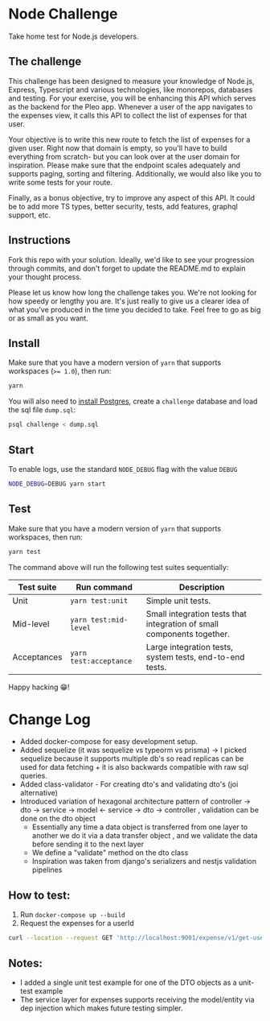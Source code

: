 # Node Challenge

Take home test for Node.js developers.

## The challenge

This challenge has been designed to measure your knowledge of Node.js, Express, Typescript and various technologies,
like monorepos, databases and testing. For your exercise, you will be enhancing this API which serves as the backend for
the Pleo app. Whenever a user of the app navigates to the expenses view, it calls this API to collect the list of
expenses for that user.

Your objective is to write this new route to fetch the list of expenses for a given user. Right now that domain is
empty, so you'll have to build everything from scratch- but you can look over at the user domain for inspiration. Please
make sure that the endpoint scales adequately and supports paging, sorting and filtering. Additionally, we would also
like you to write some tests for your route.

Finally, as a bonus objective, try to improve any aspect of this API. It could be to add more TS types, better security,
tests, add features, graphql support, etc.

## Instructions

Fork this repo with your solution. Ideally, we'd like to see your progression through commits, and don't forget to
update the README.md to explain your thought process.

Please let us know how long the challenge takes you. We're not looking for how speedy or lengthy you are. It's just
really to give us a clearer idea of what you've produced in the time you decided to take. Feel free to go as big or as
small as you want.

## Install

Make sure that you have a modern version of `yarn` that supports workspaces (`>= 1.0`), then run:

```bash
yarn
```

You will also need to [install Postgres](https://www.postgresqltutorial.com/install-postgresql-macos/), create
a `challenge` database and load the sql file `dump.sql`:

```bash
psql challenge < dump.sql
```

## Start

To enable logs, use the standard `NODE_DEBUG` flag with the value `DEBUG`

```bash
NODE_DEBUG=DEBUG yarn start
```

## Test

Make sure that you have a modern version of `yarn` that supports workspaces, then run:

```bash
yarn test
```

The command above will run the following test suites sequentially:

| Test suite | Run command | Description |
-------------|-------------|-------------|
| Unit | `yarn test:unit` | Simple unit tests. |
| Mid-level | `yarn test:mid-level` | Small integration tests that integration of small components together.  |
| Acceptances | `yarn test:acceptance` | Large integration tests, system tests, end-to-end tests. |

Happy hacking 😁!

# Change Log

- Added docker-compose for easy development setup.
- Added sequelize (it was sequelize vs typeorm vs prisma) -> I picked sequelize because it supports multiple db's so
  read
  replicas can be used for data fetching + it is also backwards compatible with raw sql queries.
- Added class-validator - For creating dto's and validating dto's (joi alternative)
- Introduced variation of hexagonal architecture pattern of controller -> dto -> service -> model <- service -> dto ->
  controller , validation can be
  done on the dto
  object
    * Essentially any time a data object is transferred from one layer to another we do it via a data transfer object
      , and we validate the data before sending it to the next layer
    * We define a "validate" method on the dto class
    * Inspiration was taken from django's serializers and nestjs validation pipelines

## How to test:

1. Run ```docker-compose up --build```
2. Request the expenses for a userId

```bash
curl --location --request GET 'http://localhost:9001/expense/v1/get-user-expenses/da140a29-ae80-4f0e-a62d-6c2d2bc8a474?limit=1'
```

## Notes:

- I added a single unit test example for one of the DTO objects as a unit-test example
- The service layer for expenses supports receiving the model/entity via dep injection which makes future testing
  simpler.
